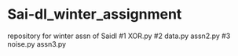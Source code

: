 # Sai-dl_winter_assignment
repository for winter assn of Saidl 
#1
XOR.py
#2
data.py
assn2.py
#3
noise.py
assn3.py
